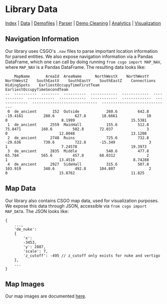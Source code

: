 # Library Data
[Index](README.md) | [Data](data.md) | [Demofiles](demofiles.md) | [Parser](parser.md) | [Demo Cleaning](demo_cleaning.md) | [Analytics](analytics.md) | [Visualization](visualization.md)

## Navigation Information
Our library uses CSGO's `.nav` files to parse important location information for parsed entities. We also expose navigation information via a Pandas DataFrame, which one can call by doing running `from csgo import MAP_NAV`, where `MAP_NAV` is a Pandas DataFrame. The resulting data looks like:

```
    MapName       AreaId  AreaName      NorthWestX    NorthWestY    NorthWestZ    SouthEastX    SouthEastY    SouthEastZ    Connections    HidingSpots    EarliestOccupyTimeFirstTeam    EarliestOccupyTimeSecondTeam
--  ----------  --------  ----------  ------------  ------------  ------------  ------------  ------------  ------------  -------------  -------------  -----------------------------  ------------------------------
 0  de_ancient       152  Outside            260.6         642.8      -19.4161         280.6         627.8       18.6661             10              0                        8.1999                         15.5381
 1  de_ancient      2559  MainHall           155.6         512.8       75.8471         160.6         502.8       72.037               3              0                       12.8048                         13.1208
 2  de_ancient      2748  Ruins              725.6         732.8      -29.636          730.6         722.8      -15.349               3              1                        7.24578                        19.3973
 3  de_ancient      2835  Middle             540.6         477.8       65.784          565.6         457.8       68.0312              2              1                       13.4516                          8.74288
 4  de_ancient      2927  SideHall           315.6         507.8      103.919          340.6         492.8      104.807               2              0                       15.8762                         11.825
```

## Map Data
Our library also contains CSGO map data, used for visualization purposes. We expose this data through JSON, accessible via `from csgo import MAP_DATA`. The JSON looks like:

```
{
    ...,
    'de_nuke': 
    {
        'x': 
        -3453, 
        'y': 2887, 
        'scale': 7, 
        'z_cutoff': -495 // z_cutoff only exists for nuke and vertigo
    }, 
    ...
}
```

## Map Images
Our map images are documented [here](https://github.com/pnxenopoulos/csgo/tree/main/csgo/data/map).